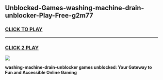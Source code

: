 
## Unblocked-Games-washing-machine-drain-unblocker-Play-Free-g2m77
<h3>
<a href="https://premium76.site?title=washing-machine-drain-unblocker&ref=10A">CLICK TO PLAY</a></h3>
<hr>

<h3>
<a href="https://premium76.site?title=washing-machine-drain-unblocker&ref=10A">CLICK 2 PLAY</a>
  
</h3>

<a href="https://premium76.site?title=washing-machine-drain-unblocker&ref=10A"><img src="https://clearcache.store/games.png"></a>


**washing-machine-drain-unblocker games unblocked: Your Gateway to Fun and Accessible Online Gaming**
